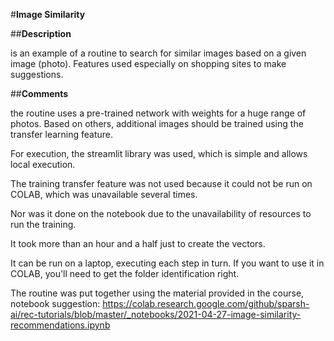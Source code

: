 #**Image Similarity**

##**Description**

is an example of a routine to search for similar images based on a given image (photo). Features used especially on shopping sites to make suggestions.


##**Comments**

the routine uses a pre-trained network with weights for a huge range of photos. Based on others, additional images should be trained using the transfer learning feature.

For execution, the streamlit library was used, which is simple and allows local execution. 

The training transfer feature was not used because it could not be run on COLAB, which was unavailable several times.

Nor was it done on the notebook due to the unavailability of resources to run the training.

It took more than an hour and a half just to create the vectors.

It can be run on a laptop, executing each step in turn. If you want to use it in COLAB, you'll need to get the folder identification right.

The routine was put together using the material provided in the course, notebook suggestion:
 https://colab.research.google.com/github/sparsh-ai/rec-tutorials/blob/master/_notebooks/2021-04-27-image-similarity-recommendations.ipynb 

